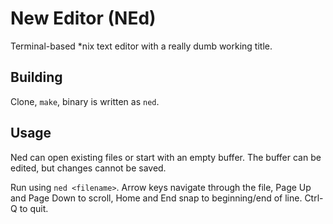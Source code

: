 # New Editor (NEd)
Terminal-based \*nix text editor with a really dumb working title.

## Building
Clone, `make`, binary is written as `ned`.

## Usage
Ned can open existing files or start with an empty buffer. The buffer can be edited, but changes cannot be saved.

Run using `ned <filename>`. Arrow keys navigate through the file, Page Up and Page Down to scroll, Home and End snap to beginning/end of line. Ctrl-Q to quit.
